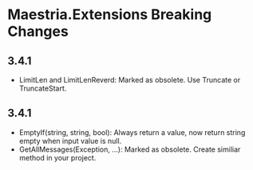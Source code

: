 # Maestria.Extensions Breaking Changes

## 3.4.1

- LimitLen and LimitLenReverd: Marked as obsolete. Use Truncate or TruncateStart.

## 3.4.1

- EmptyIf(string, string, bool): Always return a value, now return string empty when input value is null.
- GetAllMessages(Exception, ...): Marked as obsolete. Create similiar method in your project.
